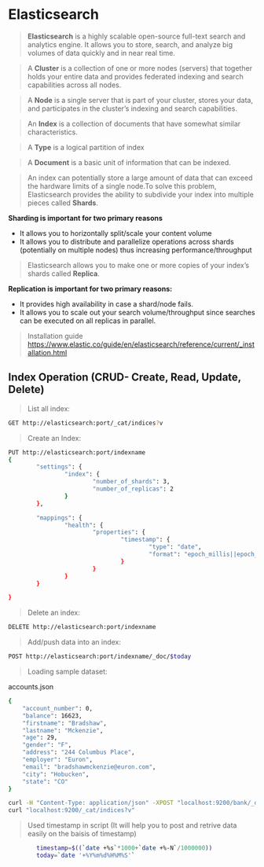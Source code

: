 # Elasticsearch


> **Elasticsearch** is a highly scalable open-source full-text search and analytics engine. It allows you to store, search, and analyze big volumes of data quickly and in near real time.

> A **Cluster** is a collection of one or more nodes (servers) that together holds your entire data and provides federated indexing and search capabilities across all nodes.

> A **Node** is a single server that is part of your cluster, stores your data, and participates in the cluster’s indexing and search capabilities.

> An **Index** is a collection of documents that have somewhat similar characteristics. 

> A **Type** is a logical partition of index

> A **Document** is a basic unit of information that can be indexed.

> An index can potentially store a large amount of data that can exceed the hardware limits of a single node.To solve this problem, Elasticsearch provides the ability to subdivide your index into multiple pieces called **Shards**. 

**Sharding is important for two primary reasons**
- It allows you to horizontally split/scale your content volume
- It allows you to distribute and parallelize operations across shards (potentially on multiple nodes) thus increasing performance/throughput

> Elasticsearch allows you to make one or more copies of your index’s shards called **Replica**. 

**Replication is important for two primary reasons:**
- It provides high availability in case a shard/node fails.
- It allows you to scale out your search volume/throughput since searches can be executed on all replicas in parallel.

> Installation guide  https://www.elastic.co/guide/en/elasticsearch/reference/current/_installation.html

## Index Operation (CRUD- Create, Read, Update, Delete)
> List all index:

```sh
GET http://elasticsearch:port/_cat/indices?v
```
> Create an Index:

```sh
PUT http://elasticsearch:port/indexname
{
        "settings": {
                "index": {
                        "number_of_shards": 3,
                        "number_of_replicas": 2
                }
        },

        "mappings": {
                "health": {
                        "properties": {
                                "timestamp": {
                                        "type": "date",
                                        "format": "epoch_millis||epoch_second"
                                }
                        }
                }
        }

}
```
> Delete an index:

```sh
DELETE http://elasticsearch:port/indexname
```

> Add/push data into an index:

```sh
POST http://elasticsearch:port/indexname/_doc/$today
```
> Loading sample dataset:


accounts.json
```sh
{
    "account_number": 0,
    "balance": 16623,
    "firstname": "Bradshaw",
    "lastname": "Mckenzie",
    "age": 29,
    "gender": "F",
    "address": "244 Columbus Place",
    "employer": "Euron",
    "email": "bradshawmckenzie@euron.com",
    "city": "Hobucken",
    "state": "CO"
}

curl -H "Content-Type: application/json" -XPOST "localhost:9200/bank/_doc/_bulk?pretty&refresh" --data-binary "@accounts.json"
curl "localhost:9200/_cat/indices?v"
```

> Used timestamp in script (It will help you to post and retrive data easily on the baisis of timestamp)

```sh
        timestamp=$((`date +%s`*1000+`date +%-N`/1000000))
        today=`date '+%Y%m%d%H%M%S'`
```
